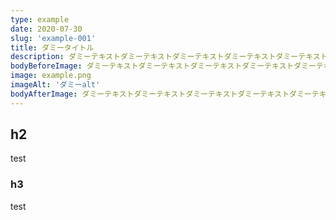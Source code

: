 ```yaml
---
type: example
date: 2020-07-30
slug: 'example-001'
title: ダミータイトル
description: ダミーテキストダミーテキストダミーテキストダミーテキストダミーテキストダミーテキスト
bodyBeforeImage: ダミーテキストダミーテキストダミーテキストダミーテキストダミーテキストダミーテキスト
image: example.png
imageAlt: 'ダミーalt'
bodyAfterImage: ダミーテキストダミーテキストダミーテキストダミーテキストダミーテキストダミーテキスト
---
```

## h2

test

### h3

test
